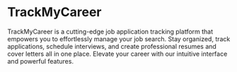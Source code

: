 # TrackMyCareer
 TrackMyCareer is a cutting-edge job application tracking platform that empowers you to effortlessly manage your job search. Stay organized, track applications, schedule interviews, and create professional resumes and cover letters all in one place. Elevate your career with our intuitive interface and powerful features.
